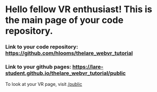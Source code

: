 # Hello fellow VR enthusiast! This is the main page of your code repository. 

### Link to your code repository: https://github.com/hlooms/thelare_webvr_tutorial

### Link to your github pages: https://lare-student.github.io/thelare_webvr_tutorial/public

To look at your VR page, visit [/public](/thelare_webvr_tutorial/public)
